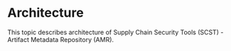# Architecture

This topic describes architecture of Supply Chain Security Tools (SCST) - Artifact Metadata Repository (AMR).